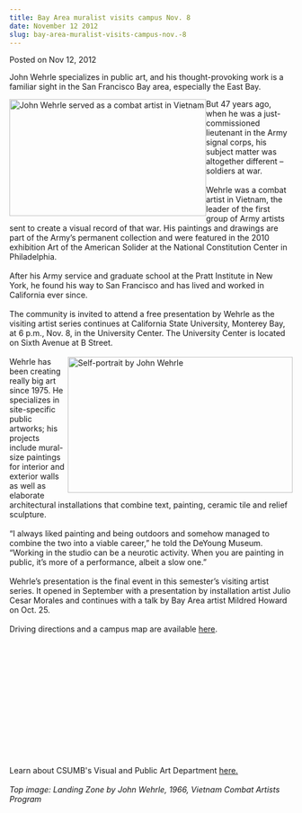 ```yaml
---
title: Bay Area muralist visits campus Nov. 8
date: November 12 2012
slug: bay-area-muralist-visits-campus-nov.-8
---
```


 



<span class="date">Posted on Nov 12, 2012    </span>
<p>John Wehrle specializes in public art, and his thought-provoking
work is a familiar sight in the San Francisco Bay area, especially
the East Bay.</p>
<p><img alt="John Wehrle served as a combat artist in Vietnam" src="https://news.csumb.edu/sites/default/files/65/attachments/news/images/vietnam_combat_for_web.jpg" style="float:left; width:350px; height:208px">But 47 years ago,
when he was a just-commissioned lieutenant in the Army signal
corps, his subject matter was altogether different &#x2013; soldiers at
war.<br>
<br>
Wehrle was a combat artist in Vietnam, the leader of the first
group of Army artists sent to create a visual record of that war.
His paintings and drawings are part of the Army&#x2019;s permanent
collection and were featured in the 2010 exhibition Art of the
American Solider at the National Constitution Center in
Philadelphia.<br>
<br>
After his Army service and graduate school at the Pratt Institute
in New York, he found his way to San Francisco and has lived and
worked in California ever since.<br>
<br>
The community is invited to attend a free presentation by Wehrle as
the visiting artist series continues at California State
University, Monterey Bay, at 6 p.m., Nov. 8, in the University
Center. The University Center is located on Sixth Avenue at B
Street.<br>
<br>
<img alt="Self-portrait by John Wehrle" src="https://news.csumb.edu/sites/default/files/65/attachments/news/images/john_wehrle_mirror.jpg" style="float:right; width:400px; height:242px">Wehrle has been
creating really big art since 1975. He specializes in site-specific
public artworks; his projects include mural-size paintings for
interior and exterior walls as well as elaborate architectural
installations that combine text, painting, ceramic tile and relief
sculpture.<br>
<br>
&#x201C;I always liked painting and being outdoors and somehow managed to
combine the two into a viable career,&#x201D; he told the DeYoung Museum.
&#x201C;Working in the studio can be a neurotic activity. When you are
painting in public, it&#x2019;s more of a performance, albeit a slow
one.&#x201D;<br>
<br>
Wehrle&#x2019;s presentation is the final event in this semester&#x2019;s
visiting artist series. It opened in September with a presentation
by installation artist Julio Cesar Morales and continues with a
talk by Bay Area artist Mildred Howard on Oct. 25.<br>
<br>
Driving directions and a campus map are available <a href="https://csumb.edu/map" rel="nofollow">here</a>.&#xA0;</br></br></br></br></br></br></img></br></br></br></br></br></br></br></br></img></p>
<p class="small">Learn about CSUMB&apos;s Visual and Public Art
Department <a href="https://csumb.edu/art" rel="nofollow">here.</a><br>
<br>
<em>Top image: Landing Zone by John Wehrle, 1966, Vietnam Combat
Artists Program</em></br></br></p>





 
